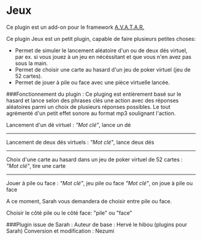 # Jeux

Ce plugin est un add-on pour le framework [A.V.A.T.A.R.](https://github.com/Spikharpax/A.V.A.T.A.R)

Ce plugin Jeux est un petit plugin, capable de faire plusieurs petites choses:

- Permet de simuler le lancement aléatoire d'un ou de deux dés virtuel, par ex. si vous jouez à un jeu en nécéssitant et que vous n'en avez pas sous la main.
- Permet de choisir une carte au hasard d'un jeu de poker virtuel (jeu de 52 cartes).
- Permet de jouer à pile ou face avec une pièce virtuelle lancée.



###Fonctionnement du plugin :
Ce pluging est entièrement basé sur le hasard et lance selon des phrases clés une action avec des réponses aléatoires parmi un choix de plusieurs réponses possibles. 
Le tout agrémenté d'un petit effet sonore au format mp3 soulignant l'action.

Lancement d'un dé virtuel :
*"Mot clé"*, lance un dé

-----------------------------------------------------------------------------------

Lancement de deux dés virtuels :
*"Mot clé"*, lance deux dés

-----------------------------------------------------------------------------------

Choix d'une carte au hasard dans un jeu de poker virtuel de 52 cartes :
*"Mot clé"*, tire une carte

-----------------------------------------------------------------------------------

Jouer à pile ou face :
*"Mot clé"*, jeu pile ou face
*"Mot clé"*, on joue à pile ou face

A ce moment, Sarah vous demandera de choisir entre pile ou face.

Choisir le côté pile ou le côté face:
"pile" ou "face"



###Plugin issue de Sarah :
Auteur de base : Hervé le hibou (plugins pour Sarah)
Conversion et modification : Nezumi



<br><br><br><br>